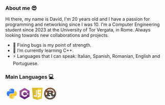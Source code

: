 ### About me 😎
Hi there, my name is David, I'm 20 years old and I have a passion for programming and networking since I was 10. I'm a Computer Engineering student since 2023 at the
University of Tor Vergata, in Rome. Always looking towards new collaborations and projects.

- 🔨 Fixing bugs is my point of strength.
- 🌱 I’m currently learning C++.
- ⚡ Languages that I can speak: Italian, Spanish, Romanian, English and Portuguese.

### Main Languages 💻
<img align="left" src="https://github.com/Amethyst69/Amethyst69/blob/main/python.png" width="40" alt="Python" />
<img align="left" src="https://github.com/Amethyst69/Amethyst69/blob/main/csharp.png" width="40" alt="C#" />
<img align="left" src="https://github.com/Amethyst69/Amethyst69/blob/main/javascript.png" width="40" alt="JavaScript" />
<img align="left" src="https://github.com/Amethyst69/Amethyst69/blob/main/rust.png" width="40" alt="Rust" /><br>
